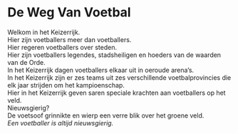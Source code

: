 # De Weg Van Voetbal

Welkom in het Keizerrijk.  
Hier zijn voetballers meer dan voetballers.  
Hier regeren voetballers over steden.  
Hier zijn voetballers legendes, stadsheiligen en hoeders van de waarden van de Orde.  
In het Keizerrijk dagen voetballers elkaar uit in oeroude arena’s.  
In het Keizerrijk zijn er zes teams uit zes verschillende voetbalprovincies die elk jaar strijden om het kampioenschap.  
Hier in het Keizerrijk geven saren speciale krachten aan voetballers op het veld.  
Nieuwsgierig?  
De voetsoof grinnikte en wierp een verre blik over het groene veld.  
_Een voetballer is altijd nieuwsgierig._
